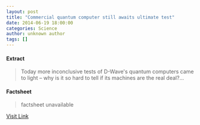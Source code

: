 ```yaml
---
layout: post
title: "Commercial quantum computer still awaits ultimate test"
date: 2014-06-19 18:00:00
categories: Science
author: unknown author
tags: []
---
```



#### Extract
>Today more inconclusive tests of D-Wave's quantum computers came to light &ndash; why is it so hard to tell if its machines are the real deal?...

#### Factsheet
>factsheet unavailable

[Visit Link](http://feeds.newscientist.com/c/749/f/10897/s/3bac9756/sc/28/l/0L0Snewscientist0N0Carticle0Cdn25760A0Ecommercial0Equantum0Ecomputer0Estill0Eawaits0Eultimate0Etest0Bhtml0Dcmpid0FRSS0QNSNS0Q20A120EGLOBAL0Qonline0Enews/story01.htm)


